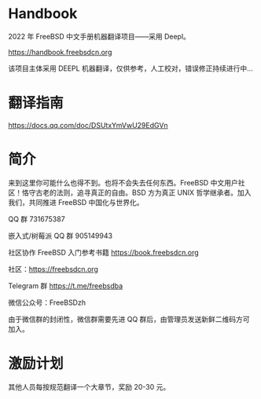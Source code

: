 # Handbook
2022 年 FreeBSD 中文手册机器翻译项目——采用 Deepl。

https://handbook.freebsdcn.org

该项目主体采用 DEEPL 机器翻译，仅供参考，人工校对，错误修正持续进行中…

# 翻译指南

https://docs.qq.com/doc/DSUtxYmVwU29EdGVn

# 简介
来到这里你可能什么也得不到。也将不会失去任何东西。FreeBSD 中文用户社区！恪守古老的法则，追寻真正的自由。BSD 方为真正 UNIX 哲学继承者。加入我们，共同推进 FreeBSD 中国化与世界化。

QQ 群 731675387

嵌入式/树莓派 QQ 群 905149943

社区协作 FreeBSD 入门参考书籍 https://book.freebsdcn.org

社区：https://freebsdcn.org

Telegram 群 https://t.me/freebsdba

微信公众号：FreeBSDzh

由于微信群的封闭性，微信群需要先进 QQ 群后，由管理员发送新鲜二维码方可加入。

# 激励计划

其他人员每按规范翻译一个大章节，奖励 20-30 元。

